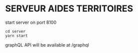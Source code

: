 # SERVEUR AIDES TERRITOIRES

start server on port 8100

```
cd server
yarn start
```

graphQL API will be available at /graphql
